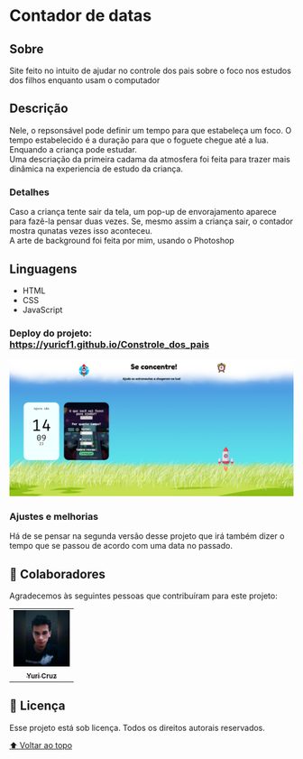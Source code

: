 # Contador de datas

<!---Esses são exemplos. Veja https://shields.io para outras pessoas ou para personalizar este conjunto de escudos. Você pode querer incluir dependências, status do projeto e informações de licença aqui--->
## Sobre
Site feito no intuito de ajudar no controle dos pais sobre o foco nos estudos dos filhos enquanto usam o computador<br>

## Descrição
Nele, o repsonsável pode definir um tempo para que estabeleça um foco. O tempo estabelecido é a duração para que o foguete chegue até a lua. Enquando a criança pode estudar. <br>
Uma descriação da primeira cadama da atmosfera foi feita para trazer mais dinâmica na experiencia de estudo da criança.

### Detalhes
Caso a criança tente sair da tela, um pop-up de envorajamento aparece para fazê-la pensar duas vezes. Se, mesmo assim a criança sair, o contador mostra qunatas vezes isso aconteceu. <br>
A arte de background foi feita por mim, usando o Photoshop

<div id='comeco'>
 </div>

## Linguagens
- HTML
- CSS
- JavaScript

### Deploy do projeto: https://yuricf1.github.io/Constrole_dos_pais

<img src="https://raw.githubusercontent.com/YuriCF1/Constrole_dos_pais/main/assets/img/Exemplo.png" alt="imagem do site">

### Ajustes e melhorias

Há de se pensar na segunda versão desse projeto que irá também dizer o tempo que se passou de acordo com uma data no passado.

## 🤝 Colaboradores

Agradecemos às seguintes pessoas que contribuíram para este projeto:

<table>
  <tr>
    <td align="center">
      <a href="https://www.linkedin.com/in/yf19/">
        <img src="https://github.com/YuriCF1/YuriCF1/blob/main/99689063.jpg" width="100px;" alt="Foto do Yuri Cruz no GitHub"/><br>
        <sub>
          <b>Yuri Cruz</b>
        </sub>
      </a>
    </td>
 
</table>


## 📝 Licença

Esse projeto está sob licença. Todos os direitos autorais reservados.

[⬆ Voltar ao topo](#comeco)<br>

